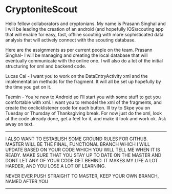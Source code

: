 # CryptoniteScout
Hello fellow collaborators and cryptonians. My name is Prasann Singhal and I will be leading the creation of an android 
(and hopefully IOS)scouting app that will enable for easy, fast, offline scouting with more sophisticated data analysis that 
will actively connect with the scouting database.

Here are the assignments as per current people on the team.
Prasann Singhal-
I will be managing and creating the local database that will eventually communicate with the online one. I will also do a 
lot of the initial structuring for xml and backend code.

Lucas Cai - 
I want you to work on the DataEntryActivity xml and the implementation methods for the fragment.
It will all be set up hopefully by the time you get on it.

Taemin - 
You're new to Android so I'll start you with some stuff to get you comfortable with xml.
I want you to remodel the xml of the fragments, and create the onclicklistener code for each
button. Ill try to Skpe you on Tuesday or Thursday of Thanksgiving break.
For now just do the xml, look at the code already done, get a feel for it, and make it look and 
work ok. Ask away on text.

*******************************************************************************************************************************

I ALSO WANT TO ESTABLISH SOME GROUND RULES FOR GITHUB. MASTER WILL BE THE FINAL, FUNCTIONAL BRANCH WHICH I WILL UPDATE BASED ON 
YOUR CODE WHICH YOU WILL TELL ME WHEN IT IS READY. MAKE SURE THAT YOU STAY UP TO DATE ON THE MASTER AND DONT LET ANY OF YOUR 
CODE GET BEHIND. IT MAKES MY LIFE A LOT HARDER, AND YOU LOSE A LOT OF LEARNING.

NEVER EVER PUSH STRAIGHT TO MASTER, KEEP YOUR OWN BRANCH, NAMED AFTER YOU

*******************************************************************************************************************************

